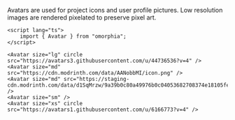 Avatars are used for project icons and user profile pictures. Low resolution images are rendered pixelated to preserve pixel art.

```svelte example raised
<script lang="ts">
    import { Avatar } from "omorphia";
</script>

<Avatar size="lg" circle src="https://avatars3.githubusercontent.com/u/44736536?v=4" />
<Avatar size="md" src="https://cdn.modrinth.com/data/AANobbMI/icon.png" />
<Avatar size="md" src="https://staging-cdn.modrinth.com/data/d1SqMrzw/9a39b0c80a49976b0c04053682708374e18105fe.png" />
<Avatar size="sm" />
<Avatar size="xs" circle src="https://avatars1.githubusercontent.com/u/6166773?v=4" />
```
